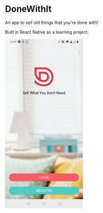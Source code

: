 # DoneWithIt
An app to sell old things that you're done with!


Built in React Native as a learning project.


<img src="https://raw.githubusercontent.com/andrewtempany/DoneWithIt/master/app/assets/Screenshot2.jpg" width="256"  title="Welcome Screen">
